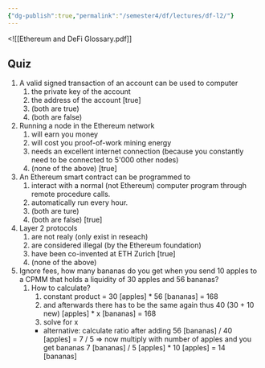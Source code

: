 ```yaml
---
{"dg-publish":true,"permalink":"/semester4/df/lectures/df-l2/"}
---
```


<![[Ethereum and DeFi Glossary.pdf]]
## Quiz
1. A valid signed transaction of an account can be used to computer
	1. the private key of the account
	2. the address of the account \[true]
	3. (both are true)
	4. (both are false)
2. Running a node in the Ethereum network
	1. will earn you money
	2. will cost you proof-of-work mining energy 
	3. needs an excellent internet connection (because you constantly need to be connected to 5'000 other nodes)
	4. (none of the above) \[true]
3. An Ethereum smart contract can be programmed to 
	1. interact with a normal (not Ethereum) computer program through remote procedure calls.
	2. automatically run every hour.
	3. (both are ture)
	4. (both are false) \[true]
4. Layer 2 protocols
	1. are not realy (only exist in reseach)
	2. are considered illegal (by the Ethereum foundation)
	3. have been co-invented at ETH Zurich \[true]
	4. (none of the above)
5. Ignore fees, how many bananas do you get when you send 10 apples to a CPMM that holds a liquidity of 30 apples and 56 bananas?
	1. How to calculate?
		1. constant product = 30 \[apples] * 56 \[bananas] = 168
		2. and afterwards there has to be the same again thus 40 (30 + 10 new) \[apples] * x \[bananas] = 168
		3. solve for x
		- alternative: calculate ratio after adding 56 \[bananas] / 40 \[apples] = 7 / 5 => now  multiply with number of apples and you get bananas 7 \[bananas] / 5 \[apples] * 10 \[apples] = 14 \[bananas]